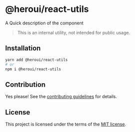 # @heroui/react-utils

A Quick description of the component

> This is an internal utility, not intended for public usage.

## Installation

```sh
yarn add @heroui/react-utils
# or
npm i @heroui/react-utils
```

## Contribution

Yes please! See the
[contributing guidelines](https://github.com/nextui-org/nextui/blob/master/CONTRIBUTING.md)
for details.

## License

This project is licensed under the terms of the
[MIT license](https://github.com/nextui-org/nextui/blob/master/LICENSE).
